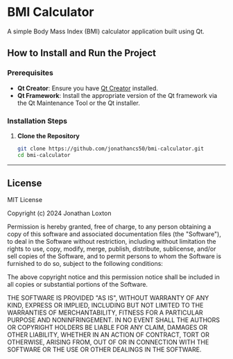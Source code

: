 # BMI Calculator

A simple Body Mass Index (BMI) calculator application built using Qt.

## How to Install and Run the Project

### Prerequisites
- **Qt Creator**: Ensure you have [Qt Creator](https://www.qt.io/download) installed.
- **Qt Framework**: Install the appropriate version of the Qt framework via the Qt Maintenance Tool or the Qt installer.

### Installation Steps

1. **Clone the Repository**
   ```bash
   git clone https://github.com/jonathancs50/bmi-calculator.git
   cd bmi-calculator

---
## License

MIT License

Copyright (c) 2024 Jonathan Loxton

Permission is hereby granted, free of charge, to any person obtaining a copy
of this software and associated documentation files (the "Software"), to deal
in the Software without restriction, including without limitation the rights
to use, copy, modify, merge, publish, distribute, sublicense, and/or sell
copies of the Software, and to permit persons to whom the Software is
furnished to do so, subject to the following conditions:

The above copyright notice and this permission notice shall be included in all
copies or substantial portions of the Software.

THE SOFTWARE IS PROVIDED "AS IS", WITHOUT WARRANTY OF ANY KIND, EXPRESS OR
IMPLIED, INCLUDING BUT NOT LIMITED TO THE WARRANTIES OF MERCHANTABILITY,
FITNESS FOR A PARTICULAR PURPOSE AND NONINFRINGEMENT. IN NO EVENT SHALL THE
AUTHORS OR COPYRIGHT HOLDERS BE LIABLE FOR ANY CLAIM, DAMAGES OR OTHER
LIABILITY, WHETHER IN AN ACTION OF CONTRACT, TORT OR OTHERWISE, ARISING FROM,
OUT OF OR IN CONNECTION WITH THE SOFTWARE OR THE USE OR OTHER DEALINGS IN THE
SOFTWARE.

